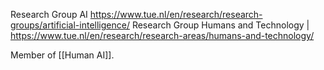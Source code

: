 Research Group AI https://www.tue.nl/en/research/research-groups/artificial-intelligence/ 
Research Group Humans and Technology | https://www.tue.nl/en/research/research-areas/humans-and-technology/

Member of [[Human AI]].